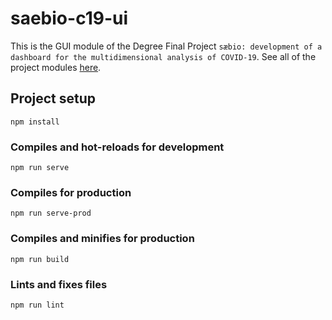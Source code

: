 # saebio-c19-ui
This is the GUI module of the Degree Final Project `sæbio: development of a dashboard for the multidimensional analysis of COVID-19`. See all of the project modules [here](https://github.com/gabrilopez/saebio-c19).

## Project setup
```
npm install
```

### Compiles and hot-reloads for development
```
npm run serve
```

### Compiles for production
```
npm run serve-prod
```

### Compiles and minifies for production
```
npm run build
```

### Lints and fixes files
```
npm run lint
```
